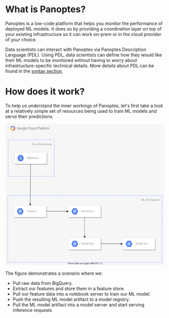 # What is Panoptes?
Panoptes is a low-code platform that helps you monitor the performance of deployed ML models. It does so by providing a coordination layer on top of your existing infrastructure so it can work on-prem or in the cloud provider of your choice.

Data scientists can interact with Panoptes via Panoptes Description Language (PDL). Using PDL, data scientists can define how they would like their ML models to be monitored without having to worry about infrastructure-specific technical details. More details about PDL can be found in the [syntax section](syntax). 

# How does it work?
To help us understand the inner workings of Panoptes, let's first take a look at a relatively simple set of resources being used to train ML models and serve their predictions.

![panoptesGCP_-_noPanoptes.drawio.svg](uploads/a4edab27f9aa521068842053916528fe/panoptesGCP_-_noPanoptes.drawio.svg)

The figure demonstrates a scenario where we:
- Pull raw data from BigQuery.
- Extract our features and store them in a feature store.
- Pull our feature data into a notebook server to train our ML model.
- Push the resulting ML model artifact to a model registry.
- Pull the ML model artifact into a model server and start serving inference requests